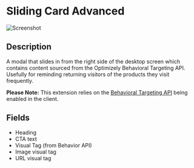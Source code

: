 # Sliding Card Advanced

![Screenshot](https://github.com/optimizely/extension-library/blob/master/Editor%20Extensions/Sliding%20Card%20Advanced/screenshot.png)

## Description

A modal that slides in from the right side of the desktop screen which contains content sourced from the Optimizely Behavioral Targeting API. Usefully for reminding returning visitors of the products they visit frequently.

__Please Note:__ This extension relies on the [Behavioral Targeting API](https://developers.optimizely.com/x/solutions/javascript/reference/index.html#function_behavior) being enabled in the client. 

## Fields

* Heading
* CTA text
* Visual Tag (from Behavior API)
* Image visual tag
* URL visual tag



